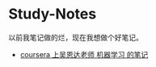 # Study-Notes

以前我笔记做的烂，现在我想做个好笔记。

- [coursera 上吴恩达老师 机器学习 的笔记](https://github.com/h2oiswater/Study-Notes/blob/master/Machine%20Learning/notes.md)
